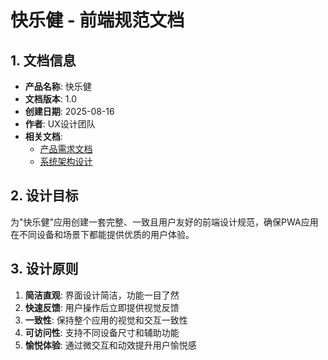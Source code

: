 # 快乐健 - 前端规范文档

## 1. 文档信息
- **产品名称**: 快乐健
- **文档版本**: 1.0
- **创建日期**: 2025-08-16
- **作者**: UX设计团队
- **相关文档**: 
  - [产品需求文档](docs/prd.md)
  - [系统架构设计](docs/architecture-design.md)

## 2. 设计目标
为"快乐健"应用创建一套完整、一致且用户友好的前端设计规范，确保PWA应用在不同设备和场景下都能提供优质的用户体验。

## 3. 设计原则
1. **简洁直观**: 界面设计简洁，功能一目了然
2. **快速反馈**: 用户操作后立即提供视觉反馈
3. **一致性**: 保持整个应用的视觉和交互一致性
4. **可访问性**: 支持不同设备尺寸和辅助功能
5. **愉悦体验**: 通过微交互和动效提升用户愉悦感